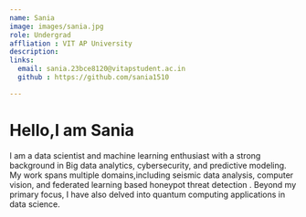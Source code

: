 ```yaml
---
name: Sania
image: images/sania.jpg
role: Undergrad
affliation : VIT AP University
description: 
links:
  email: sania.23bce8120@vitapstudent.ac.in
  github : https://github.com/sania1510

---
```



# Hello,I am **Sania**

I am a data scientist and machine learning enthusiast with a strong background in Big data analytics, cybersecurity, and predictive modeling.
My work spans multiple domains,including seismic data analysis, computer vision, and federated learning based honeypot threat detection . 
Beyond my primary focus, I have also delved into quantum computing applications in data science.
